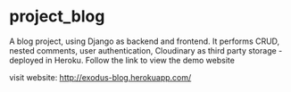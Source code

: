 # project_blog

A blog project,  using Django as backend and frontend. It performs CRUD, nested comments, user authentication, Cloudinary as third party storage - deployed in Heroku. Follow the link to view the demo website

visit website:
http://exodus-blog.herokuapp.com/ 
